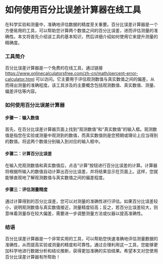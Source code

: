 如何使用百分比误差计算器在线工具
================

在科学实验和测量中，准确地评估数据的精度至关重要。百分比误差计算器是一个方便易用的工具，可以帮助您计算两个数值之间的百分比误差，进而评估测量的准确性。本文将首先介绍该工具的基本知识，然后详细介绍如何使用它来提升测量的精确度。

### 工具简介

百分比误差计算器是一个免费的在线工具，通过链接 <https://www.onlinecalculatorsfree.com/zh-cn/math/percent-error-calculator.html> 可以访问。它主要用于评估观测数值与真实数值之间的偏差，从而得出测量的准确程度。该工具涉及的主要概念包括观测数值、真实数值、测量、偏差评估等内容。

### 如何使用百分比误差计算器

#### 步骤一：输入数值

首先，在百分比误差计算器页面上找到“观测数值”和“真实数值”的输入框。观测数值是指您在实验或测量中观测到的数值，而真实数值则是您预期或理论上应当得到的数值。将这两个数值分别输入到对应的输入框中。

#### 步骤二：计算百分比误差

在输入完观测数值和真实数值后，点击“计算”按钮进行百分比误差的计算。计算器将根据所输入的数值自动计算出百分比误差，并将结果显示在页面上。这样，您就能够直观地了解观测数值与真实数值之间的偏差程度。

#### 步骤三：评估测量精度

通过计算得到的百分比误差，您可以对测量的准确性进行评估。如果百分比误差较小，说明观测数值与真实数值接近，测量精度较高；反之，若百分比误差较大，则意味着测量存在较大偏差，需要进一步调整测量方法或仪器以提高准确性。

### 结语

百分比误差计算器是一个非常实用的工具，可以帮助您快速准确地评估测量数据的准确性，从而提高实验或测量的精度和可靠性。通过合理利用这一工具，您能够更加科学地进行数据分析和结论推断，获得更加准确的实验结果。希望本文对您使用百分比误差计算器有所帮助！